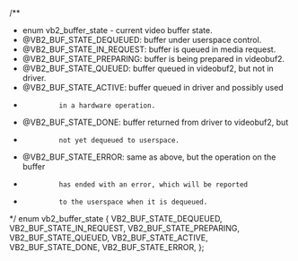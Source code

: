 /**
 * enum vb2_buffer_state - current video buffer state.
 * @VB2_BUF_STATE_DEQUEUED:	buffer under userspace control.
 * @VB2_BUF_STATE_IN_REQUEST:	buffer is queued in media request.
 * @VB2_BUF_STATE_PREPARING:	buffer is being prepared in videobuf2.
 * @VB2_BUF_STATE_QUEUED:	buffer queued in videobuf2, but not in driver.
 * @VB2_BUF_STATE_ACTIVE:	buffer queued in driver and possibly used
 *				in a hardware operation.
 * @VB2_BUF_STATE_DONE:		buffer returned from driver to videobuf2, but
 *				not yet dequeued to userspace.
 * @VB2_BUF_STATE_ERROR:	same as above, but the operation on the buffer
 *				has ended with an error, which will be reported
 *				to the userspace when it is dequeued.
 */
enum vb2_buffer_state {
	VB2_BUF_STATE_DEQUEUED,
	VB2_BUF_STATE_IN_REQUEST,
	VB2_BUF_STATE_PREPARING,
	VB2_BUF_STATE_QUEUED,
	VB2_BUF_STATE_ACTIVE,
	VB2_BUF_STATE_DONE,
	VB2_BUF_STATE_ERROR,
};